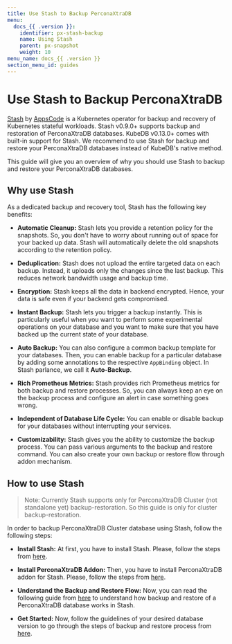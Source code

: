 ```yaml
---
title: Use Stash to Backup PerconaXtraDB
menu:
  docs_{{ .version }}:
    identifier: px-stash-backup
    name: Using Stash
    parent: px-snapshot
    weight: 10
menu_name: docs_{{ .version }}
section_menu_id: guides
---
```


# Use Stash to Backup PerconaXtraDB

[Stash](https://appscode.com/products/stash) by [AppsCode](https://appscode.com) is a Kubernetes operator for backup and recovery of Kubernetes stateful workloads. Stash v0.9.0+ supports backup and restoration of PerconaXtraDB databases. KubeDB v0.13.0+ comes with built-in support for Stash. We recommend to use Stash for backup and restore your PerconaXtraDB databases instead of KubeDB's native method.

This guide will give you an overview of why you should use Stash to backup and restore your PerconaXtraDB databases.

## Why use Stash

As a dedicated backup and recovery tool, Stash has the following key benefits:

- **Automatic Cleanup:** Stash lets you provide a retention policy for the snapshots. So, you don't have to worry about running out of space for your backed up data. Stash will automatically delete the old snapshots according to the retention policy.

- **Deduplication:** Stash does not upload the entire targeted data on each backup. Instead, it uploads only the changes since the last backup. This reduces network bandwidth usage and backup time.

- **Encryption:** Stash keeps all the data in backend encrypted. Hence, your data is safe even if your backend gets compromised.

- **Instant Backup:** Stash lets you trigger a backup instantly. This is particularly useful when you want to perform some experimental operations on your database and you want to make sure that you have backed up the current state of your database.

- **Auto Backup:** You can also configure a common backup template for your databases. Then, you can enable backup for a particular database by adding some annotations to the respective `AppBinding` object. In Stash parlance, we call it **Auto-Backup**.

- **Rich Prometheus Metrics:** Stash provides rich Prometheus metrics for both backup and restore processes. So, you can always keep an eye on the backup process and configure an alert in case something goes wrong.

- **Independent of Database Life Cycle:** You can enable or disable backup for your databases without interrupting your services.

- **Customizability:** Stash gives you the ability to customize the backup process. You can pass various arguments to the backup and restore command. You can also create your own backup or restore flow through addon mechanism.

## How to use Stash

> Note: Currently Stash supports only for PerconaXtraDB Cluster (not standalone yet) backup-restoration. So this guide is only for cluster backup-restoration.

In order to backup PerconaXtraDB Cluster database using Stash, follow the following steps:

- **Install Stash:** At first, you have to install Stash. Please, follow the steps from [here](https://stash.run/docs/latest/setup/).

- **Install PerconaXtraDB Addon:** Then, you have to install PerconaXtraDB addon for Stash. Please, follow the steps from [here](https://appscode.com/products/stash/latest/addons/percona-xtradb/setup/install/).

- **Understand the Backup and Restore Flow:** Now, you can read the following guide from [here](https://appscode.com/products/stash/latest/addons/percona-xtradb/overview/) to understand how backup and restore of a PerconaXtraDB database works in Stash.

- **Get Started:** Now, follow the guidelines of your desired database version to go through the steps of backup and restore process from [here](https://appscode.com/products/stash/latest/addons/percona-xtradb/).

